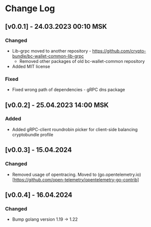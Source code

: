 # Change Log

## [v0.0.1] - 24.03.2023 00:10 MSK
### Changed
* Lib-grpc moved to another repository - https://github.com/crypto-bundle/bc-wallet-common-lib-grpc
    * Removed other packages of old bc-wallet-common repository
* Added MIT license
### Fixed
* Fixed wrong path of dependencies - gRPC dns package 

## [v0.0.2] - 25.04.2023 14:00 MSK
### Added
* Added gRPC-client roundrobin picker for client-side balancing cryptobundle profile

## [v0.0.3] - 15.04.2024
### Changed
* Removed usage of opentracing. Moved to (go.opentelemetry.io)[https://github.com/open-telemetry/opentelemetry-go-contrib]

## [v0.0.4] - 16.04.2024
### Changed
* Bump golang version 1.19 -> 1.22